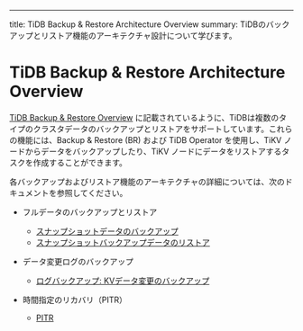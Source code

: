 ---
title: TiDB Backup & Restore Architecture Overview
summary: TiDBのバックアップとリストア機能のアーキテクチャ設計について学びます。

# TiDB Backup & Restore Architecture Overview

[TiDB Backup & Restore Overview](/br/backup-and-restore-overview.md) に記載されているように、TiDBは複数のタイプのクラスタデータのバックアップとリストアをサポートしています。これらの機能には、Backup & Restore (BR) および TiDB Operator を使用し、TiKV ノードからデータをバックアップしたり、TiKV ノードにデータをリストアするタスクを作成することができます。

各バックアップおよびリストア機能のアーキテクチャの詳細については、次のドキュメントを参照してください。

- フルデータのバックアップとリストア

    - [スナップショットデータのバックアップ](/br/br-snapshot-architecture.md#process-of-backup)
    - [スナップショットバックアップデータのリストア](/br/br-snapshot-architecture.md#process-of-restore)

- データ変更ログのバックアップ

    - [ログバックアップ: KVデータ変更のバックアップ](/br/br-log-architecture.md#process-of-log-backup)

- 時間指定のリカバリ（PITR）

    - [PITR](/br/br-log-architecture.md#process-of-pitr)